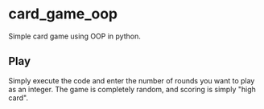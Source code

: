 # card_game_oop

Simple card game using OOP in python.

## Play

Simply execute the code and enter the number of rounds you want to play as an integer. The game is completely random, and scoring is simply "high card".
